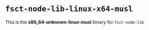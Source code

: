 # `fsct-node-lib-linux-x64-musl`

This is the **x86_64-unknown-linux-musl** binary for `fsct-node-lib`
